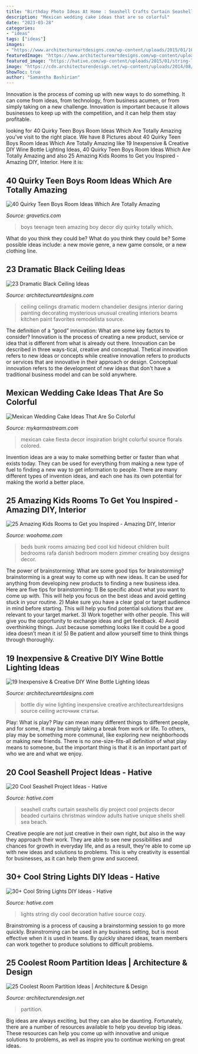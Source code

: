 ```yaml
---
title: "Birthday Photo Ideas At Home : Seashell Crafts Curtain Seashells Diy Project Cool Projects Decor Beaded Curtains Christmas Window Adults Hative Unique Shells Shell Sea Beach"
description: "Mexican wedding cake ideas that are so colorful"
date: "2023-03-28"
categories:
- "ideas"
tags: ["ideas"]
images:
- "https://www.architectureartdesigns.com/wp-content/uploads/2015/01/102-630x839.jpg"
featuredImage: "https://www.architectureartdesigns.com/wp-content/uploads/2015/01/102-630x839.jpg"
featured_image: "https://hative.com/wp-content/uploads/2015/01/string-lights-diy-ideas/27-string-lights-diy-ideas.jpg"
image: "https://cdn.architecturendesign.net/wp-content/uploads/2014/08/951.jpg"
ShowToc: true
author: "Samantha Bashirian"
---
```



Innovation is the process of coming up with new ways to do something. It can come from ideas, from technology, from business acumen, or from simply taking on a new challenge. Innovation is important because it allows businesses to keep up with the competition, and it can help them stay profitable.

	

		
looking for 40 Quirky Teen Boys Room Ideas Which Are Totally Amazing you've visit to the right place. We have 8 Pictures about 40 Quirky Teen Boys Room Ideas Which Are Totally Amazing like 19 Inexpensive &amp; Creative DIY Wine Bottle Lighting Ideas, 40 Quirky Teen Boys Room Ideas Which Are Totally Amazing and also 25 Amazing Kids Rooms to Get you Inspired - Amazing DIY, Interior. Here it is:
		
    
## 40 Quirky Teen Boys Room Ideas Which Are Totally Amazing

<img loading=lazy src="http://www.gravetics.com/wp-content/uploads/2017/06/DIY-Teenage-Boy-Room-Decor.jpg" onerror="this.onerror=null;this.src='https://tse1.mm.bing.net/th?id=OIP.FNc_L6PGQuZVq1Vj7myhoAHaKW&amp;pid=15.1';" alt="40 Quirky Teen Boys Room Ideas Which Are Totally Amazing">

_Source: gravetics.com_

>boys teenage teen amazing boy decor diy quirky totally which. 

	

What do you think they could be?
What do you think they could be? Some possible ideas include: a new movie genre, a new game console, or a new clothing line.

    
## 23 Dramatic Black Ceiling Ideas

<img loading=lazy src="https://www.architectureartdesigns.com/wp-content/uploads/2013/11/1218.jpg" onerror="this.onerror=null;this.src='https://tse4.mm.bing.net/th?id=OIP.r30iuVcAAbvnJLobQHG8BwHaLH&amp;pid=15.1';" alt="23 Dramatic Black Ceiling Ideas">

_Source: architectureartdesigns.com_

>ceiling ceilings dramatic modern chandelier designs interior daring painting decorating mysterious unusual creating interiors beams kitchen paint favorites remodelista source. 

	

The definition of a “good” innovation: What are some key factors to consider?
Innovation is the process of creating a new product, service or idea that is different from what is already out there. Innovation can be described in three ways-tical, creative and conceptual. Thetical innovation refers to new ideas or concepts while creative innovation refers to products or services that are innovative in their approach or design. Conceptual innovation refers to the development of new ideas that don't have a traditional business model and can be sold anywhere.

    
## Mexican Wedding Cake Ideas That Are So Colorful

<img loading=lazy src="https://mykarmastream.com/wp-content/uploads/2018/07/mexican-wedding-cake-6-.jpg" onerror="this.onerror=null;this.src='https://tse4.mm.bing.net/th?id=OIP.5wUnMH8Pu7Sr0tM6GWBbmwHaKi&amp;pid=15.1';" alt="Mexican Wedding Cake Ideas That Are So Colorful">

_Source: mykarmastream.com_

>mexican cake fiesta decor inspiration bright colorful source florals colored. 

	

Invention ideas are a way to make something better or faster than what exists today. They can be used for everything from making a new type of fuel to finding a new way to get information to people. There are many different types of invention ideas, and each one has its own potential for making the world a better place.

    
## 25 Amazing Kids Rooms To Get You Inspired - Amazing DIY, Interior

<img loading=lazy src="https://www.woohome.com/wp-content/uploads/2014/04/kids-room-ideas-4.jpg" onerror="this.onerror=null;this.src='https://tse4.mm.bing.net/th?id=OIP.iAmxh5ZPA-U66sqGFZVwAgHaLB&amp;pid=15.1';" alt="25 Amazing Kids Rooms to Get you Inspired - Amazing DIY, Interior">

_Source: woohome.com_

>beds bunk rooms amazing bed cool kid hideout children built bedrooms rafa danish bedroom modern zimmer creating boy designs decor. 

	

The power of brainstorming: What are some good tips for brainstorming?
brainstorming is a great way to come up with new ideas. It can be used for anything from developing new products to finding a new business idea. Here are five tips for brainstorming: 1) Be specific about what you want to come up with. This will help you focus on the best ideas and avoid getting stuck in your routine. 2) Make sure you have a clear goal or target audience in mind before starting. This will help you find potential solutions that are relevant to your target market. 3) Work together with other people. This will give you the opportunity to exchange ideas and get feedback. 4) Avoid overthinking things. Just because something looks like it could be a good idea doesn’t mean it is! 5) Be patient and allow yourself time to think things through thoroughly.

    
## 19 Inexpensive &amp; Creative DIY Wine Bottle Lighting Ideas

<img loading=lazy src="https://www.architectureartdesigns.com/wp-content/uploads/2015/01/102-630x839.jpg" onerror="this.onerror=null;this.src='https://tse4.mm.bing.net/th?id=OIP.jyhJLC2aJwIvnBLKmC5CcwHaJ3&amp;pid=15.1';" alt="19 Inexpensive &amp; Creative DIY Wine Bottle Lighting Ideas">

_Source: architectureartdesigns.com_

>bottle diy wine lighting inexpensive creative architectureartdesigns source ceiling источник статьи. 

	

Play: What is play?
Play can mean many different things to different people, and for some, it may be simply taking a break from work or life. To others, play may be something more communal, like exploring new neighborhoods or making new friends. There is no one-size-fits-all definition of what play means to someone, but the important thing is that it is an important part of who we are and what we enjoy.

    
## 20 Cool Seashell Project Ideas - Hative

<img loading=lazy src="https://hative.com/wp-content/uploads/2014/12/seashell-project-ideas/2-seashell-curtain.jpg" onerror="this.onerror=null;this.src='https://tse2.mm.bing.net/th?id=OIP.xdfI5BLaK_x54ORp-xkdjwHaJ4&amp;pid=15.1';" alt="20 Cool Seashell Project Ideas - Hative">

_Source: hative.com_

>seashell crafts curtain seashells diy project cool projects decor beaded curtains christmas window adults hative unique shells shell sea beach. 

	

Creative people are not just creative in their own right, but also in the way they approach their work. They are able to see new possibilities and chances for growth in everyday life, and as a result, they're able to come up with new ideas and solutions to problems. This is why creativity is essential for businesses, as it can help them grow and succeed.

    
## 30+ Cool String Lights DIY Ideas - Hative

<img loading=lazy src="https://hative.com/wp-content/uploads/2015/01/string-lights-diy-ideas/27-string-lights-diy-ideas.jpg" onerror="this.onerror=null;this.src='https://tse1.mm.bing.net/th?id=OIP.oaoiOre59uFKUhHaYEqeIgHaJ5&amp;pid=15.1';" alt="30+ Cool String Lights DIY Ideas - Hative">

_Source: hative.com_

>lights string diy cool decoration hative source cozy. 

	

Brainstroming is a process of causing a brainstorming session to go more quickly. Brainstroming can be used in any business setting, but is most effective when it is used in teams. By quickly shared ideas, team members can work together to produce solutions to difficult problems.

    
## 25 Coolest Room Partition Ideas | Architecture &amp; Design

<img loading=lazy src="https://cdn.architecturendesign.net/wp-content/uploads/2014/08/951.jpg" onerror="this.onerror=null;this.src='https://tse3.mm.bing.net/th?id=OIP.l6uPWvwx0ulWGilhQm37mgHaLK&amp;pid=15.1';" alt="25 Coolest Room Partition Ideas | Architecture &amp; Design">

_Source: architecturendesign.net_

>partition. 

	

Big ideas are always exciting, but they can also be daunting. Fortunately, there are a number of resources available to help you develop big ideas. These resources can help you come up with innovative and unique solutions to problems, as well as inspire you to continue working on great ideas.


